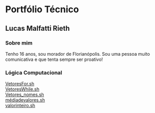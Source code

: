  # Portfólio Técnico 
## Lucas Malfatti Rieth 
### Sobre mim
Tenho 16 anos, sou morador de Florianópolis. Sou uma pessoa muito comunicativa e que tenta sempre ser proativo!
### Lógica Computacional
[VetoresFor.sh](FundamentosTI/exemplos/Vetores.sh) <br>
[VetoresWhile.sh](FundamentosTI/exemplos/VetoresWhile.sh) <br>
[Vetores_nomes.sh](FundamentosTI/exemplos/Vetores_nomes.sh) <br>
[médiadevalores.sh](FundamentosTI/exemplos/médiadevalores.sh) <br>
[valorinteiro.sh](FundamentosTI/exemplos/valorinteiro.sh) <br>
